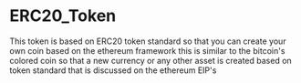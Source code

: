 # ERC20_Token
This token is based on ERC20 token standard so that you can create your own coin based on the ethereum framework this is similar to the bitcoin's colored coin so that a new currency or any other asset is created based on token standard that is discussed on the ethereum EIP's 

